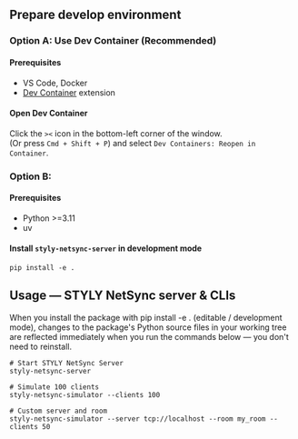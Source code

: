 

## Prepare develop environment

### Option A: Use Dev Container (Recommended)

#### Prerequisites

- VS Code, Docker
- [Dev Container](https://marketplace.visualstudio.com/items?itemName=ms-vscode-remote.remote-containers) extension

#### Open Dev Container

Click the `><` icon in the bottom-left corner of the window.  
(Or press `Cmd + Shift + P`) and select `Dev Containers: Reopen in Container`. 

### Option B: 

#### Prerequisites

- Python >=3.11
- uv

#### Install `styly-netsync-server` in development mode
```
pip install -e .
```

## Usage — STYLY NetSync server & CLIs

When you install the package with pip install -e . (editable / development mode), changes to the package's Python source files in your working tree are reflected immediately when you run the commands below — you don't need to reinstall.
```
# Start STYLY NetSync Server
styly-netsync-server

# Simulate 100 clients
styly-netsync-simulator --clients 100

# Custom server and room
styly-netsync-simulator --server tcp://localhost --room my_room --clients 50
```
